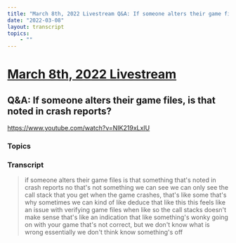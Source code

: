 ```yaml
---
title: "March 8th, 2022 Livestream Q&A: If someone alters their game files, is that noted in crash reports?"
date: "2022-03-08"
layout: transcript
topics:
    - ""
---
```

# [March 8th, 2022 Livestream](../2022-03-08.md)
## Q&A: If someone alters their game files, is that noted in crash reports?
https://www.youtube.com/watch?v=NIK219xLxIU

### Topics


### Transcript

> if someone alters their game files is that something that's noted in crash reports no that's not something we can see we can only see the call stack that you get when the game crashes, that's like some that's why sometimes we can kind of like deduce that like this this feels like an issue with verifying game files when like so the call stacks doesn't make sense that's like an indication that like something's wonky going on with your game that's not correct, but we don't know what is wrong essentially we don't think know something's off
